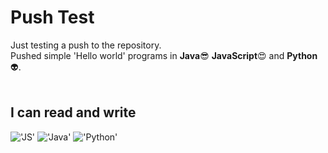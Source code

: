 # Push Test
Just testing a push to the repository.</br>
Pushed simple 'Hello world' programs in **Java**:sunglasses: **JavaScript**:heart_eyes: and **Python**:alien:.</br></br>
## I can read and write
!['JS'](https://upload.wikimedia.org/wikipedia/commons/thumb/9/99/Unofficial_JavaScript_logo_2.svg/240px-Unofficial_JavaScript_logo_2.svg.png)
!['Java'](https://mblayman.files.wordpress.com/2013/10/java-logo.jpg)
!['Python'](http://blog.klocwork.com/wp-content/uploads/2016/01/python-logo.png)
